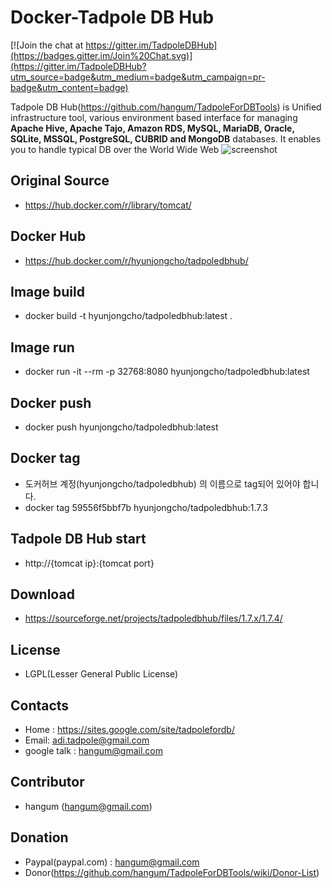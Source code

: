 Docker-Tadpole DB Hub
==
[![Join the chat at https://gitter.im/TadpoleDBHub](https://badges.gitter.im/Join%20Chat.svg)](https://gitter.im/TadpoleDBHub?utm_source=badge&utm_medium=badge&utm_campaign=pr-badge&utm_content=badge)

Tadpole DB Hub(https://github.com/hangum/TadpoleForDBTools) is Unified infrastructure tool, various environment based interface for managing <b>Apache Hive, Apache Tajo, Amazon RDS, MySQL, MariaDB, Oracle, SQLite, MSSQL, PostgreSQL, CUBRID and MongoDB</b> databases.
It enables you to handle typical DB over the World Wide Web
![screenshot](https://sites.google.com/site/tadpolefordb/_/rsrc/1460305744502/home/TDB_main.jpg?height=309&width=400)

Original Source 
-
* https://hub.docker.com/r/library/tomcat/

Docker Hub 
- 
* https://hub.docker.com/r/hyunjongcho/tadpoledbhub/

Image build
-
* docker build -t hyunjongcho/tadpoledbhub:latest .

Image run
-
* docker run -it --rm -p 32768:8080 hyunjongcho/tadpoledbhub:latest

Docker push
-
* docker push hyunjongcho/tadpoledbhub:latest

Docker tag
- 
* 도커허브 계정(hyunjongcho/tadpoledbhub) 의 이름으로 tag되어 있어야 합니다. 
* docker tag 59556f5bbf7b hyunjongcho/tadpoledbhub:1.7.3

Tadpole DB Hub start
-
* http://{tomcat ip}:{tomcat port}

Download
-
* https://sourceforge.net/projects/tadpoledbhub/files/1.7.x/1.7.4/

License
-
* LGPL(Lesser General Public License)

Contacts
-
* Home : https://sites.google.com/site/tadpolefordb/
* Email: adi.tadpole@gmail.com
* google talk : hangum@gmail.com

Contributor
-
* hangum (hangum@gmail.com)

Donation
-
* Paypal(paypal.com) : hangum@gmail.com
* Donor(https://github.com/hangum/TadpoleForDBTools/wiki/Donor-List)
